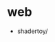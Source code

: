 # web 
- shadertoy/
<!-- - dcinside/ -->
<!-- - everytime/ -->
<!-- - notion/ -->
<!-- - twitch/ -->
<!-- - youtube/ -->
<!-- - instagram/ -->
<!-- - twitter/ -->
